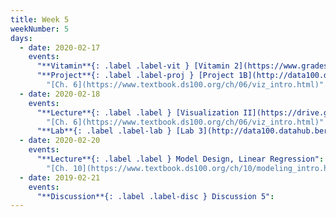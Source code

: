 ```yaml
---
title: Week 5
weekNumber: 5
days:
  - date: 2020-02-17
    events:
      "**Vitamin**{: .label .label-vit } [Vitamin 2](https://www.gradescope.com/courses/78615/assignments/361358/) (due Feb. 17)":
      "**Project**{: .label .label-proj } [Project 1B](http://data100.datahub.berkeley.edu/hub/user-redirect/git-sync?repo=https://github.com/DS-100/sp20&subPath=proj/proj1b/) (due Feb. 24)":
        "[Ch. 6](https://www.textbook.ds100.org/ch/06/viz_intro.html)"
  - date: 2020-02-18
    events:
      "**Lecture**{: .label .label } [Visualization II](https://drive.google.com/file/d/1VigN14FVNDLiUT9zdB8OaR42maHYyVZC/view?usp=sharing) ([webcast](https://www.youtube.com/watch?v=NSL_zlEdcN8)) ([code](http://data100.datahub.berkeley.edu/hub/user-redirect/git-sync?repo=https://github.com/DS-100/sp20&subPath=lecture/lec09/))":
        "[Ch. 6](https://www.textbook.ds100.org/ch/06/viz_intro.html)"
      "**Lab**{: .label .label-lab } [Lab 3](http://data100.datahub.berkeley.edu/hub/user-redirect/git-sync?repo=https://github.com/DS-100/sp20&subPath=lab/lab03/) (due Feb. 24)":
  - date: 2020-02-20
    events:
      "**Lecture**{: .label .label } Model Design, Linear Regression":
        "[Ch. 10](https://www.textbook.ds100.org/ch/10/modeling_intro.html), [Ch. 13](https://www.textbook.ds100.org/ch/13/linear_models.html)"
  - date: 2019-02-21
    events:
      "**Discussion**{: .label .label-disc } Discussion 5":
---
```

